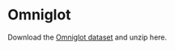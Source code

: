 # Omniglot

Download the [Omniglot dataset](https://github.com/brendenlake/omniglot/raw/master/python/images_background.zip) and unzip here.
